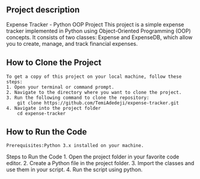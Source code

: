## Project description
Expense Tracker - Python OOP Project
    This project is a simple expense tracker implemented in Python using Object-Oriented Programming (OOP) concepts. It consists of two classes: Expense and ExpenseDB, which allow you to create, manage, and track financial expenses.

## How to Clone the Project
    To get a copy of this project on your local machine, follow these steps:
    1. Open your terminal or command prompt.
    2. Navigate to the directory where you want to clone the project.
    3. Run the following command to clone the repository:
        git clone https://github.com/TemiAdedeji/expense-tracker.git
    4. Navigate into the project folder
        cd expense-tracker

## How to Run the Code
    Prerequisites:Python 3.x installed on your machine.
Steps to Run the Code
    1. Open the project folder in your favorite code editor.
    2. Create a Python file in the project folder.
    3. Import the classes and use them in your script. 
    4. Run the script using python.